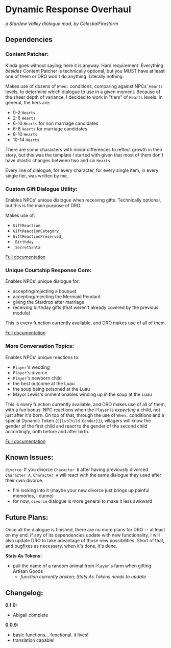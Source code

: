 # Dynamic Response Overhaul
_a Stardew Valley dialogue mod, by CelestialFirestorm_

## Dependencies
### Content Patcher:
Kinda goes without saying; here it is anyway. Hard requirement. Everything _besides_ Content Patcher is technically optional, but you MUST have at least one of them or DRO won't do anything. Literally nothing.

Makes use of dozens of `When:` conditions, comparing against NPCs' `Hearts` levels, to determine which dialogue to use in a given moment. Because of the sheer depth of variance, I decided to work in "tiers" of `Hearts` levels. In general, the tiers are:
  - 0-2 `Hearts`
  - 2-6 `Hearts`
  - 6-10 `Hearts` for non marriage candidates
  - 6-8 `Hearts` for marriage candidates
  - 8-10 `Hearts`
  - 10-14 `Hearts`

There are some characters with minor differences to reflect growth in their story, but this was the template I started with given that most of them don't have drastic changes between two and six `Hearts`.

Every line of dialogue, for every character, for every single item, in every single tier, was written by me.

### Custom Gift Dialogue Utility:
Enables NPCs' unique dialogue when receiving gifts. Technically optional, but this is the main purpose of DRO.

Makes use of:
  - `GiftReaction_`
  - `GiftReactionCategory_`
  - `GiftReactionPreserved_`
  - `_Birthday`
  - `_SecretSanta`

[Full documentation](https://github.com/purrplingcat/StardewMods/tree/master/CustomGiftDialogue#create-gift-reaction-dialogues)

### Unique Courtship Response Core:
Enables NPCs' unique dialogue for:
  - accepting/rejecting a bouquet
  - accepting/rejecting the Mermaid Pendant
  - giving the Stardrop after marriage
  - receiving birthday gifts (that weren't already covered by the previous module)

This is every function currently available, and DRO makes use of all of them.

[Full documentation](https://github.com/MissCoriel/UniqueCourtshipResponseCore/wiki/Explanation-of-Dialog)

### More Conversation Topics:
Enables NPCs' unique reactions to:
  - `Player`'s wedding
  - `Player`'s divorce
  - `Player`'s newborn child
  - the best outcome at the Luau
  - the soup being poisoned at the Luau
  - Mayor Lewis's unmentionables winding up in the soup at the Luau

This is every function currently available, and DRO makes use of all of them, with a fun bonus: NPC reactions when the `Player` is _expecting_ a child, not just after it's born. On top of that, through the use of `When:` conditions and a special Dynamic Token (`{{1stChild.Gender}}`), villagers will know the gender of the first child and react to the gender of the second child accordingly, both before and after birth.

[Full documentation](https://github.com/elizabethcd/MoreConversationTopics/tree/main/docs)

## Known Issues:
`divorce`: If you divorce `Character B` after having previously divorced `Character A`, `Character A` will react with the same dialogue they used after their own divorce.
  - I'm looking into it (maybe your new divorce just brings up painful memories, I dunno)
  - for now, `divorce` dialogue is more general to make it less awkward

## Future Plans:
Once all the dialogue is finished, there are no more plans for DRO -- at least on my end. If any of its dependencies update with new functionality, I will also update DRO to take advantage of those new possibilities. Short of that, and bugfixes as necessary, when it's done, it's done.

**Stats As Tokens:**
  - pull the name of a random animal from `Player`'s farm when gifting Artisan Goods
    - _function currently broken; Stats As Tokens needs to update_

## Changelog:
**0.1.0:**
  - Abigail complete

**0.0.9:**
  - basic functions... functional. it lives!
  - translation capable!
